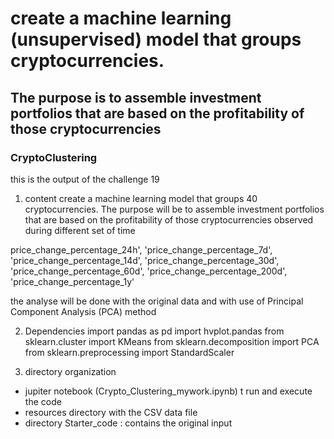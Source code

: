 # create a machine learning (unsupervised) model that groups cryptocurrencies. 
## The purpose is to assemble investment portfolios that are based on the profitability of those cryptocurrencies


### CryptoClustering

this is the output of the challenge 19


1) content 
create a machine learning model that groups 40 cryptocurrencies. 
The purpose will be to assemble investment portfolios that are based on the profitability of those cryptocurrencies observed during different set of time 

price_change_percentage_24h', 'price_change_percentage_7d',
       'price_change_percentage_14d', 'price_change_percentage_30d',
       'price_change_percentage_60d', 'price_change_percentage_200d',
       'price_change_percentage_1y'

the analyse will be done with the original data and with use of Principal Component Analysis (PCA) method

2) Dependencies
        import pandas as pd
        import hvplot.pandas
        from sklearn.cluster import KMeans
        from sklearn.decomposition import PCA
        from sklearn.preprocessing import StandardScaler


3) directory organization
- jupiter notebook (Crypto_Clustering_mywork.ipynb) t run and execute the code
- resources directory with the CSV data file
- directory Starter_code : contains the original input




